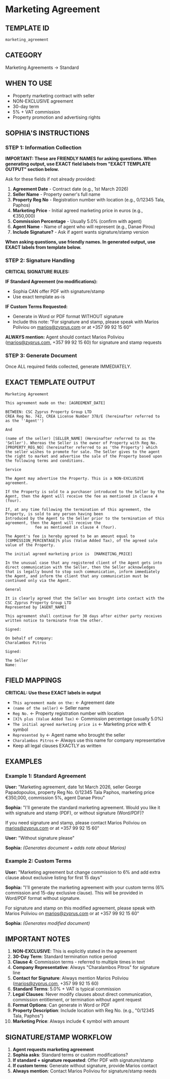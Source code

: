 # Marketing Agreement

## TEMPLATE ID
`marketing_agreement`

## CATEGORY
Marketing Agreements → Standard

## WHEN TO USE
- Property marketing contract with seller
- NON-EXCLUSIVE agreement
- 30-day term
- 5% + VAT commission
- Property promotion and advertising rights

## SOPHIA'S INSTRUCTIONS

### STEP 1: Information Collection

**IMPORTANT: These are FRIENDLY NAMES for asking questions. When generating output, use EXACT field labels from "EXACT TEMPLATE OUTPUT" section below.**

Ask for these fields if not already provided:
1. **Agreement Date** - Contract date (e.g., 1st March 2026)
2. **Seller Name** - Property owner's full name
3. **Property Reg No** - Registration number with location (e.g., 0/12345 Tala, Paphos)
4. **Marketing Price** - Initial agreed marketing price in euros (e.g., €350,000)
5. **Commission Percentage** - Usually 5.0% (confirm with agent)
6. **Agent Name** - Name of agent who will represent (e.g., Danae Pirou)
7. **Include Signature?** - Ask if agent wants signature/stamp version

**When asking questions, use friendly names. In generated output, use EXACT labels from template below.**

### STEP 2: Signature Handling

**CRITICAL SIGNATURE RULES:**

**IF Standard Agreement (no modifications):**
- Sophia CAN offer PDF with signature/stamp
- Use exact template as-is

**IF Custom Terms Requested:**
- Generate in Word or PDF format WITHOUT signature
- Include this note: "For signature and stamp, please speak with Marios Poliviou on marios@zyprus.com or at +357 99 92 15 60"

**ALWAYS mention:** Agent should contact Marios Poliviou (marios@zyprus.com, +357 99 92 15 60) for signature and stamp requests

### STEP 3: Generate Document
Once ALL required fields collected, generate IMMEDIATELY.

## EXACT TEMPLATE OUTPUT

```
Marketing Agreement

This agreement made on the: [AGREEMENT_DATE]

BETWEEN: CSC Zyprus Property Group LTD
CREA Reg No. 742, CREA License Number 378/E (hereinafter referred to as the ''Agent'')

And

(name of the seller) [SELLER_NAME] (Hereinafter referred to as the 'Seller'). Whereas the Seller is the owner of Property with Reg No. [PROPERTY_REG_NO] (hereinafter referred to as 'the Property') which the seller wishes to promote for sale. The Seller gives to the agent the right to market and advertise the sale of the Property based upon the following terms and conditions.

Service

The Agent may advertise the Property. This is a NON-EXCLUSIVE agreement.

If the Property is sold to a purchaser introduced to the Seller by the Agent, then the Agent will receive the fee as mentioned in clause 4 (four).

If, at any time following the termination of this agreement, the Property, is sold to any person having been
Introduced by the Agent to the Seller prior to the termination of this agreement, then the Agent will receive the
             fee as mentioned in clause 4 (four).

The Agent's fee is hereby agreed to be an amount equal to [COMMISSION_PERCENTAGE]% plus (Value Added Tax), of the agreed sale value of the Property.

The initial agreed marketing price is  [MARKETING_PRICE]

In the unusual case that any registered client of the Agent gets into direct communication with the Seller, then the Seller acknowledges that is legally bound to stop such communication, inform immediately the Agent, and inform the client that any communication must be continued only via the Agent.

General

It is clearly agreed that the Seller was brought into contact with the CSC Zyprus Property Group LTD
Represented by [AGENT_NAME]

This agreement shall continue for 30 days after either party receives written notice to terminate from the other.

Signed:

On behalf of company:                                                                                    Charalambos Pitros

Signed:

The Seller
Name:
```

## FIELD MAPPINGS

**CRITICAL: Use these EXACT labels in output**
- `This agreement made on the:` ← Agreement date
- `(name of the seller)` ← Seller name
- `Reg No.` ← Property registration number with location
- `[X]% plus (Value Added Tax)` ← Commission percentage (usually 5.0%)
- `The initial agreed marketing price is` ← Marketing price with € symbol
- `Represented by` ← Agent name who brought the seller
- `Charalambos Pitros` ← Always use this name for company representative
- Keep all legal clauses EXACTLY as written

## EXAMPLES

### Example 1: Standard Agreement
**User:** "Marketing agreement, date 1st March 2026, seller George Papadopoulos, property Reg No. 0/12345 Tala Paphos, marketing price €350,000, commission 5%, agent Danae Pirou"

**Sophia:** "I'll generate the standard marketing agreement. Would you like it with signature and stamp (PDF), or without signature (Word/PDF)?

If you need signature and stamp, please contact Marios Poliviou on marios@zyprus.com or at +357 99 92 15 60"

**User:** "Without signature please"

**Sophia:** *(Generates document + adds note about Marios)*

### Example 2: Custom Terms
**User:** "Marketing agreement but change commission to 6% and add extra clause about exclusive listing for first 15 days"

**Sophia:** "I'll generate the marketing agreement with your custom terms (6% commission and 15-day exclusive clause). This will be provided in Word/PDF format without signature.

For signature and stamp on this modified agreement, please speak with Marios Poliviou on marios@zyprus.com or at +357 99 92 15 60"

**Sophia:** *(Generates modified document)*

## IMPORTANT NOTES

1. **NON-EXCLUSIVE**: This is explicitly stated in the agreement
2. **30-Day Term**: Standard termination notice period
3. **Clause 4**: Commission terms - referred to multiple times in text
4. **Company Representative**: Always "Charalambos Pitros" for signature line
5. **Contact for Signature**: Always mention Marios Poliviou (marios@zyprus.com, +357 99 92 15 60)
6. **Standard Terms**: 5.0% + VAT is typical commission
7. **Legal Clauses**: Never modify clauses about direct communication, commission entitlement, or termination without agent request
8. **Format Options**: Can generate in Word or PDF
9. **Property Description**: Include location with Reg No. (e.g., "0/12345 Tala, Paphos")
10. **Marketing Price**: Always include € symbol with amount

## SIGNATURE/STAMP WORKFLOW

1. **Agent requests marketing agreement**
2. **Sophia asks**: Standard terms or custom modifications?
3. **If standard + signature requested**: Offer PDF with signature/stamp
4. **If custom terms**: Generate without signature, provide Marios contact
5. **Always mention**: Contact Marios Poliviou for signature/stamp needs
